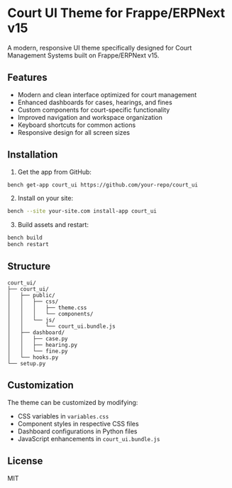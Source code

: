 # Court UI Theme for Frappe/ERPNext v15

A modern, responsive UI theme specifically designed for Court Management Systems built on Frappe/ERPNext v15.

## Features

- Modern and clean interface optimized for court management
- Enhanced dashboards for cases, hearings, and fines
- Custom components for court-specific functionality
- Improved navigation and workspace organization
- Keyboard shortcuts for common actions
- Responsive design for all screen sizes

## Installation

1. Get the app from GitHub:
```bash
bench get-app court_ui https://github.com/your-repo/court_ui
```

2. Install on your site:
```bash
bench --site your-site.com install-app court_ui
```

3. Build assets and restart:
```bash
bench build
bench restart
```

## Structure

```
court_ui/
├── court_ui/
│   ├── public/
│   │   ├── css/
│   │   │   ├── theme.css
│   │   │   └── components/
│   │   └── js/
│   │       └── court_ui.bundle.js
│   ├── dashboard/
│   │   ├── case.py
│   │   ├── hearing.py
│   │   └── fine.py
│   └── hooks.py
└── setup.py
```

## Customization

The theme can be customized by modifying:
- CSS variables in `variables.css`
- Component styles in respective CSS files
- Dashboard configurations in Python files
- JavaScript enhancements in `court_ui.bundle.js`

## License

MIT